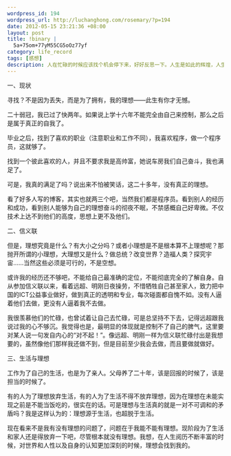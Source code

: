```yaml
--- 
wordpress_id: 194
wordpress_url: http://luchanghong.com/rosemary/?p=194
date: 2012-05-15 23:21:36 +08:00
layout: post
title: !binary |
  5a+75om+77yM55CG5oOz77yf
category: life_record
tags: [感想]
description: 人在忙碌的时候应该找个机会停下来，好好反思一下。人生是如此的辉煌，人生是如此的精彩，不带你这样玩的！
---
```

一、现状

寻找？不是因为丢失，而是为了拥有，我的理想——此生有你才无憾。

二十弱冠，我已过了快两年。如果说上学十六年不能完全由自己来控制，那么之后是属于真正的自我了。

毕业之后，找到了喜欢的职业（注意职业和工作不同），我喜欢程序，做一个程序员，这就够了。

找到一个彼此喜欢的人，并且不要求我是高帅富，她说车房我们自己奋斗，我也满足了。

可是，我真的满足了吗？说出来不怕被笑话，这二十多年，没有真正的理想。

看了好多人写的博客，其实也就两三个吧，当然我们都是程序员。看到别人的经历和成功，看到别人能够为自己的理想奋斗的彻夜不眠，不禁感概自己好卑微。不仅技术上达不到他们的高度，思想上更不及他们。

二、信义联

但是，理想究竟是什么？有大小之分吗？或者小理想是不是根本算不上理想呢？那抛开所谓的小理想，大理想又是什么？做总统？改变世界？造福人类？探究宇宙……当然这些必须是可行的，不是空想。

或许我的经历还不够吧，不能给自己最准确的定位，不能彻底完全的了解自身。自从参加信义联以来，看着远超、明刚日夜操劳，不惜牺牲自己甚至家人，致力把中国的ICT公益事业做好，做到真正的透明和专业，每次碰面都自愧不如。没有人逼着他们去做，更没有人逼着我不去做。

我很羡慕他们的忙碌，也曾试着让自己去忙碌，可是总坚持不下去，记得远超跟我说过我的心不够沉。我觉得也是，最明显的体现就是控制不了自己的脾气，这里要对某人说一句发自内心的“对不起！”。像远超、明刚一样为信义联忙碌付出是我想要的，虽然像他们那样我还做不到，但是目前至少我会去做，而且要做就做好。

三、生活与理想

工作为了自己的生活，也是为了亲人。父母养了二十年，该是回报的时候了，该是担当的时候了。

有的人为了理想放弃生活，有的人为了生活不得不放弃理想，因为在理想在未能实现之前是不能当饭吃的，很实在的话。可是理想与生活真的就是一对不可调和的矛盾吗？我是这样认为的：理想源于生活，也超脱于生活。

现在看来不是我有没有理想的问题了，问题在于我能不能有理想。现阶段为了生活和家人还是得放弃一下吧，尽管根本就没有理想。我想，在人生阅历不断丰富的时候，对世界和人性以及自身的认知更加深刻的时候，理想会找到我的。

&nbsp;
